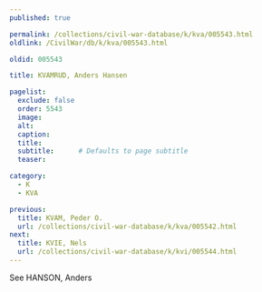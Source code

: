 ```yaml
---
published: true

permalink: /collections/civil-war-database/k/kva/005543.html
oldlink: /CivilWar/db/k/kva/005543.html

oldid: 005543

title: KVAMRUD, Anders Hansen

pagelist:
  exclude: false
  order: 5543
  image: 
  alt:
  caption:
  title:
  subtitle:      # Defaults to page subtitle
  teaser:

category: 
  - K 
  - KVA

previous:
  title: KVAM, Peder O.
  url: /collections/civil-war-database/k/kva/005542.html  
next:
  title: KVIE, Nels
  url: /collections/civil-war-database/k/kvi/005544.html   
---
```

See HANSON, Anders
